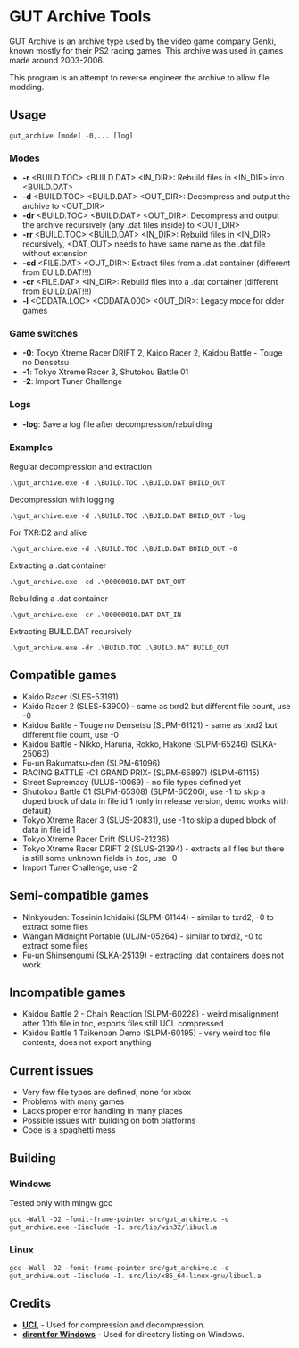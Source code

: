 # GUT Archive Tools
GUT Archive is an archive type used by the video game company Genki, known mostly for their PS2 racing games.
This archive was used in games made around 2003-2006.

This program is an attempt to reverse engineer the archive to allow file modding.

## Usage
```shell
gut_archive [mode] -0,... [log]
```
### Modes
- **-r** <BUILD.TOC> <BUILD.DAT> <IN_DIR>: Rebuild files in <IN_DIR> into <BUILD.DAT>
- **-d** <BUILD.TOC> <BUILD.DAT> <OUT_DIR>: Decompress and output the archive to <OUT_DIR>
- **-dr** <BUILD.TOC> <BUILD.DAT> <OUT_DIR>: Decompress and output the archive recursively (any .dat files inside) to <OUT_DIR>
- **-rr** <BUILD.TOC> <BUILD.DAT> <IN_DIR>: Rebuild files in <IN_DIR> recursively, <DAT_OUT> needs to have same name as the .dat file without extension
- **-cd** <FILE.DAT> <OUT_DIR>: Extract files from a .dat container (different from BUILD.DAT!!!)
- **-cr** <FILE.DAT> <IN_DIR>: Rebuild files into a .dat container (different from BUILD.DAT!!!)
- **-l** <CDDATA.LOC> <CDDATA.000> <OUT_DIR>: Legacy mode for older games

### Game switches
- **-0**: Tokyo Xtreme Racer DRIFT 2, Kaido Racer 2, Kaidou Battle - Touge no Densetsu
- **-1**: Tokyo Xtreme Racer 3, Shutokou Battle 01
- **-2**: Import Tuner Challenge

### Logs
- **-log**: Save a log file after decompression/rebuilding

### Examples
Regular decompression and extraction
```shell
.\gut_archive.exe -d .\BUILD.TOC .\BUILD.DAT BUILD_OUT
```
Decompression with logging
```shell
.\gut_archive.exe -d .\BUILD.TOC .\BUILD.DAT BUILD_OUT -log
```
For TXR:D2 and alike
```shell
.\gut_archive.exe -d .\BUILD.TOC .\BUILD.DAT BUILD_OUT -0
```
Extracting a .dat container
```shell
.\gut_archive.exe -cd .\00000010.DAT DAT_OUT
```
Rebuilding a .dat container
```shell
.\gut_archive.exe -cr .\00000010.DAT DAT_IN
```
Extracting BUILD.DAT recursively
```shell
.\gut_archive.exe -dr .\BUILD.TOC .\BUILD.DAT BUILD_OUT
```

## Compatible games
- Kaido Racer (SLES-53191)
- Kaido Racer 2 (SLES-53900) - same as txrd2 but different file count, use -0
- Kaidou Battle - Touge no Densetsu (SLPM-61121) - same as txrd2 but different file count, use -0
- Kaidou Battle - Nikko, Haruna, Rokko, Hakone (SLPM-65246) (SLKA-25063)
- Fu-un Bakumatsu-den (SLPM-61096)
- RACING BATTLE -C1 GRAND PRIX- (SLPM-65897) (SLPM-61115)
- Street Supremacy (ULUS-10069) - no file types defined yet
- Shutokou Battle 01 (SLPM-65308) (SLPM-60206), use -1 to skip a duped block of data in file id 1 (only in release version, demo works with default)
- Tokyo Xtreme Racer 3 (SLUS-20831), use -1 to skip a duped block of data in file id 1
- Tokyo Xtreme Racer Drift (SLUS-21236)
- Tokyo Xtreme Racer DRIFT 2 (SLUS-21394) - extracts all files but there is still some unknown fields in .toc, use -0
- Import Tuner Challenge, use -2

## Semi-compatible games
- Ninkyouden: Toseinin Ichidaiki (SLPM-61144) - similar to txrd2, -0 to extract some files
- Wangan Midnight Portable (ULJM-05264) - similar to txrd2, -0 to extract some files
- Fu-un Shinsengumi (SLKA-25139) - extracting .dat containers does not work

## Incompatible games
- Kaidou Battle 2 - Chain Reaction (SLPM-60228) - weird misalignment after 10th file in toc, exports files still UCL compressed
- Kaidou Battle 1 Taikenban Demo (SLPM-60195) - very weird toc file contents, does not export anything


## Current issues
- Very few file types are defined, none for xbox 
- Problems with many games
- Lacks proper error handling in many places
- Possible issues with building on both platforms
- Code is a spaghetti mess

## Building
### Windows
Tested only with mingw gcc
```shell
gcc -Wall -O2 -fomit-frame-pointer src/gut_archive.c -o gut_archive.exe -Iinclude -I. src/lib/win32/libucl.a
```

### Linux
```shell
gcc -Wall -O2 -fomit-frame-pointer src/gut_archive.c -o gut_archive.out -Iinclude -I. src/lib/x86_64-linux-gnu/libucl.a
```

## Credits
- [**UCL**](https://www.oberhumer.com/opensource/ucl/) - Used for compression and decompression.
- [**dirent for Windows**](https://github.com/tronkko/dirent) - Used for directory listing on Windows.
